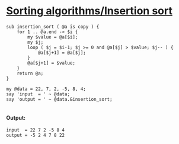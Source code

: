 [1]: http://rosettacode.org/wiki/Sorting_algorithms/Insertion_sort

# [Sorting algorithms/Insertion sort][1]

```perl6
sub insertion_sort ( @a is copy ) {
    for 1 .. @a.end -> $i {
        my $value = @a[$i];
        my $j;
        loop ( $j = $i-1; $j >= 0 and @a[$j] > $value; $j-- ) {
            @a[$j+1] = @a[$j];
        }
        @a[$j+1] = $value;
    }
    return @a;
}
 
my @data = 22, 7, 2, -5, 8, 4;
say 'input  = ' ~ @data;
say 'output = ' ~ @data.&insertion_sort;
 
```

#### Output:
```
input  = 22 7 2 -5 8 4
output = -5 2 4 7 8 22
```